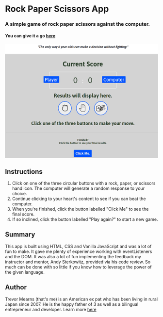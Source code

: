 ﻿# Rock Paper Scissors App
 
 ###  A simple game of rock paper scissors against the computer.
 
#### You can give it a go [here](https://trevorton27.github.io/rock-paper-scissors/)
 
 ![](rock-scissors-paper%20screenshot.png)
 
## Instructions
1. Click on one of the three circular buttons with a rock, paper, or scissors hand icon. The computer will generate a random response to your choice.
2. Continue clicking to your heart's content to see if you can beat the computer.
3. When you're finished, click the button labelled "Click Me" to see the final score.
4. If so inclined, click the button labelled "Play again?" to start a new game.
 
## Summary
This app is built using HTML, CSS and Vanilla JavaScript and was a lot of fun to make. It gave me plenty of experience working with eventListeners and the DOM. It was also a lot of fun implementing the feedback my instructor and mentor, Andy Sterkowitz, provided via his code review. So much can be done with so little if you know how to leverage the power of the given language.

## Author
Trevor Mearns (that's me) is an American ex pat who has been living in rural Japan since 2007. He is the happy father of 3 as well as a bilingual entrepreneur and developer. Learn more [here](https://trevormearns.com/)
